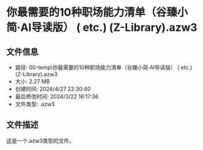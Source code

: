 ﻿# 你最需要的10种职场能力清单（谷臻小简·AI导读版） ( etc.) (Z-Library).azw3

## 文件信息
- 路径: 00-temp\你最需要的10种职场能力清单（谷臻小简·AI导读版） ( etc.) (Z-Library).azw3
- 大小: 2.27 MB
- 创建时间: 2024/4/27 22:30:40
- 最后修改时间: 2024/3/22 16:17:36
- 文件类型: .azw3

## 文件描述
这是一个.azw3类型的文件。

